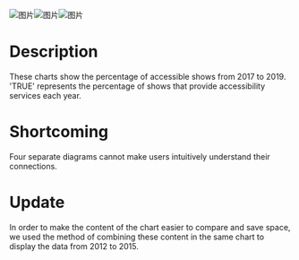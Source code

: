 ![图片](https://uploader.shimo.im/f/hxpxf9xTnGAzg2Bn.PNG!thumbnail?fileGuid=TcYtXR9CvQcYvyRH)![图片](https://uploader.shimo.im/f/84YriSUjsjkxUve0.PNG!thumbnail?fileGuid=TcYtXR9CvQcYvyRH)![图片](https://uploader.shimo.im/f/2hYpRYooIbOiw6NO.PNG!thumbnail?fileGuid=TcYtXR9CvQcYvyRH)

# Description

These charts show the percentage of accessible shows from 2017 to 2019. 'TRUE' represents the percentage of shows that provide accessibility services each year.

# Shortcoming

Four separate diagrams cannot make users intuitively understand their connections.

# Update

In order to make the content of the chart easier to compare and save space, we used the method of combining these content in the same chart to display the data from 2012 to 2015.

